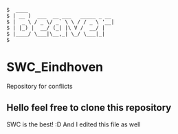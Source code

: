 ```
$  ____                            
$ | __ )  ___  __ ___   _____ _ __ 
$ |  _ \ / _ \/ _` \ \ / / _ \ '__|
$ | |_) |  __/ (_| |\ V /  __/ |   
$ |____/ \___|\__,_| \_/ \___|_|   
$                                
```                                                                                 
                                                                                                                                                            
 
# SWC_Eindhoven
Repository for conflicts

## Hello feel free to clone this repository
SWC is the best! :D
And I edited this file as well
